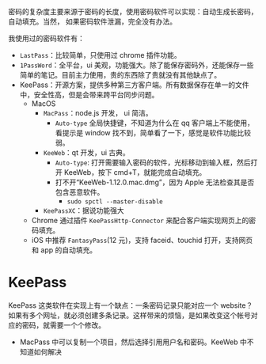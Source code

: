 密码的复杂度主要来源于密码的长度，使用密码软件可以实现：自动生成长密码，自动填充。当然， 如果密码软件泄漏，完全没有办法。

我使用过的密码软件有：

-   `LastPass`：比较简单，只使用过 chrome 插件功能。
-   `1PassWord`：全平台，ui 美观，功能强大。除了能保存密码外，还能保存一些简单的笔记。目前主力使用，贵的东西除了贵就没有其他缺点了。
-   KeePass：开源方案，提供多种第三方客户端。所有数据保存在单一的文件中，安全性高，但是会带来跨平台同步问题。
	-  MacOS
		-  `MacPass`：node.js 开发， ui 简洁。
			-  `Auto-type` 全局快捷键，不知道为什么在 qq 客户端上不能使用，看提示是 window 找不到，简单看了一下，感觉是软件功能比较弱。
		-  `KeeWeb`：qt 开发，ui 古典。
			-  `Auto-type`: 打开需要输入密码的软件，光标移动到输入框，然后打开 KeeWeb，按下 cmd+T，就能完成自动填充。
			-  打不开“KeeWeb-1.12.0.mac.dmg”，因为 Apple 无法检查其是否包含恶意软件。
				-  `sudo spctl --master-disable`
		-  `KeePassXC`：据说功能强大
	-  Chrome 通过插件 `KeePassHttp-Connector` 来配合客户端实现网页上的密码填充。
	-  iOS 中推荐 `FantasyPass`(12 元)，支持 faceid、touchid 打开，支持网页和 app 的自动填充。

# KeePass
KeePass 这类软件在实现上有一个缺点：一条密码记录只能对应一个 website？如果有多个网址，就必须创建多条记录。这样带来的烦恼，是如果改变这个帐号对应的密码，就需要一个个修改。
-   MacPass 中可以复制一个项目，然后选择引用用户名和密码。KeeWeb 中不知道如何解决